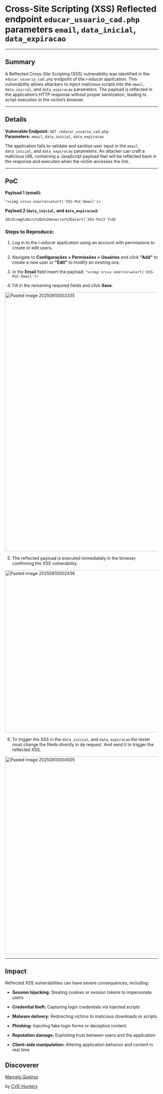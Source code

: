 # Cross-Site Scripting (XSS) Reflected endpoint `educar_usuario_cad.php` parameters `email`, `data_inicial`, `data_expiracao`

---

## Summary

A Reflected Cross-Site Scripting (XSS) vulnerability was identified in the `educar_usuario_cad.php` endpoint of the _i-educar_ application. This vulnerability allows attackers to inject malicious scripts into the `email`, `data_inicial`, and `data_expiracao` parameters. The payload is reflected in the application’s HTTP response without proper sanitization, leading to script execution in the victim’s browser.

---

## Details

**Vulnerable Endpoint:** `GET /educar_usuario_cad.php`  
**Parameters:** `email`, `data_inicial`, `data_expiracao`

The application fails to validate and sanitize user input in the `email`, `data_inicial`, and `data_expiracao` parameters. An attacker can craft a malicious URL containing a JavaScript payload that will be reflected back in the response and executed when the victim accesses the link.

---

## PoC

**Payload 1 (email):**

`"><img src=x onerror=alert('XSS-PoC-Email')>`

**Payload 2 (`data_inicial`, and `data_expiracao`):**

`3E%3Cimg%20src%3Dx%20onerror%3Dalert('XSS-PoC3')%3E`

### Steps to Reproduce:

1. Log in to the _i-educar_ application using an account with permissions to create or edit users.

2. Navigate to **Configurações > Permissões > Usuários** and click **"Add"** to create a new user or **"Edit"** to modify an existing one.

3. In the **Email** field insert the payload:
	`"><img src=x onerror=alert('XSS-PoC-Email')>`
	
4. Fill in the remaining required fields and click **Save**.
<img width="1612" height="852" alt="Pasted image 20250810002335" src="https://github.com/user-attachments/assets/bf973ea4-a50e-4ad2-8015-ff6438e77312" />

 
5. The reflected payload is executed immediately in the browser, confirming the XSS vulnerability.

<img width="1222" height="534" alt="Pasted image 20250810002436" src="https://github.com/user-attachments/assets/493874d9-3904-425e-9067-de39d7b9701e" />


6. To trigger the XSS in the `data_inicial`, and `data_expiracao` the tester must change the fileds directly in de request. And send it to trigger the reflected XSS.

<img width="734" height="650" alt="Pasted image 20250810004505" src="https://github.com/user-attachments/assets/63a03974-581e-4853-8ec7-5da02b46b294" />


---

## Impact

Reflected XSS vulnerabilities can have severe consequences, including:

- **Session hijacking:** Stealing cookies or session tokens to impersonate users
    
- **Credential theft:** Capturing login credentials via injected scripts
    
- **Malware delivery:** Redirecting victims to malicious downloads or scripts
    
- **Phishing:** Injecting fake login forms or deceptive content
    
- **Reputation damage:** Exploiting trust between users and the application
    
- **Client-side manipulation:** Altering application behavior and content in real time


## Discoverer

[Marcelo Queiroz](www.linkedin.com/in/marceloqueirozjr)

by [CVE-Hunters](https://github.com/Sec-Dojo-Cyber-House/cve-hunters)
